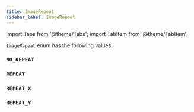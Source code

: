 ```yaml
---
title: ImageRepeat
sidebar_label: ImageRepeat
---
```

import Tabs from '@theme/Tabs';
import TabItem from '@theme/TabItem';

`ImageRepeat` enum has the following values:

### `NO_REPEAT`
### `REPEAT`
### `REPEAT_X`
### `REPEAT_Y`
